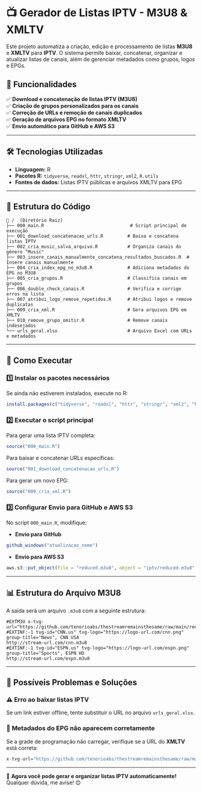 # 📺 Gerador de Listas IPTV - M3U8 & XMLTV

Este projeto automatiza a criação, edição e processamento de listas **M3U8** e **XMLTV** para **IPTV**. O sistema permite baixar, concatenar, organizar e atualizar listas de canais, além de gerenciar metadados como grupos, logos e EPGs.

## 📌 Funcionalidades

✅ **Download e concatenação de listas IPTV (M3U8)**  
✅ **Criação de grupos personalizados para os canais**  
✅ **Correção de URLs e remoção de canais duplicados**  
✅ **Geração de arquivos EPG no formato XMLTV**  
✅ **Envio automático para GitHub e AWS S3**  

---

## 🛠 Tecnologias Utilizadas

- **Linguagem:** R  
- **Pacotes R:** `tidyverse`, `readxl`, `httr`, `stringr`, `xml2`, `R.utils`  
- **Fontes de dados:** Listas IPTV públicas e arquivos XMLTV para EPG  

---

## 📂 Estrutura do Código

```
📁 /  (Diretório Raiz)
├── 000_main.R                                # Script principal de execução
├── 001_download_concatenacao_urls.R         # Baixa e concatena listas IPTV
├── 002_cria_music_salva_arquivo.R           # Organiza canais do gênero "Music"
├── 003_insere_canais_manualmente_concatena_resultados_buscados.R  # Insere canais manualmente
├── 004_cria_index_epg_no_m3u8.R             # Adiciona metadados do EPG no M3U8
├── 005_cria_grupos.R                        # Classifica canais em grupos
├── 006_double_check_canais.R                # Verifica e corrige erros na lista
├── 007_atribui_logo_remove_repetidos.R      # Atribui logos e remove duplicatas
├── 009_cria_xml.R                           # Gera arquivos EPG em XMLTV
├── 010_remove_grupo_omitir.R                # Remove canais indesejados
└── urls_geral.xlsx                          # Arquivo Excel com URLs e metadados
```

---

## 🚀 Como Executar

### 1️⃣ **Instalar os pacotes necessários**

Se ainda não estiverem instalados, execute no R:

```r
install.packages(c("tidyverse", "readxl", "httr", "stringr", "xml2", "R.utils"))
```

### 2️⃣ **Executar o script principal**

Para gerar uma lista IPTV completa:

```r
source("000_main.R")
```

Para baixar e concatenar URLs específicas:

```r
source("001_download_concatenacao_urls.R")
```

Para gerar um novo EPG:

```r
source("009_cria_xml.R")
```

### 3️⃣ **Configurar Envio para GitHub e AWS S3**

No script `000_main.R`, modifique:

- **Envio para GitHub**  
```r
github_windows("atualizacao_nome")
```

- **Envio para AWS S3**  
```r
aws.s3::put_object(file = "reduced.m3u8", object = "iptv/reduced.m3u8", bucket = "pira", region = "eu-north-1")
```

---

## 📊 Estrutura do Arquivo M3U8

A saída será um arquivo `.m3u8` com a seguinte estrutura:

```
#EXTM3U x-tvg-url="https://github.com/tenorioabs/thestreamremainsthesame/raw/main/reduced.xml.gz"
#EXTINF:-1 tvg-id="CNN.us" tvg-logo="https://logo-url.com/cnn.png" group-title="News", CNN USA
http://stream-url.com/cnn.m3u8
#EXTINF:-1 tvg-id="ESPN.us" tvg-logo="https://logo-url.com/espn.png" group-title="Sports", ESPN HD
http://stream-url.com/espn.m3u8
```

---

## 🛑 Possíveis Problemas e Soluções

### ⚠️ **Erro ao baixar listas IPTV**
Se um link estiver offline, tente substituir o URL no arquivo `urls_geral.xlsx`.

### 🔄 **Metadados do EPG não aparecem corretamente**
Se a grade de programação não carregar, verifique se a URL do **XMLTV** está correta:

```r
x-tvg-url="https://github.com/tenorioabs/thestreamremainsthesame/raw/main/reduced.xml.gz"
```

---

🚀 **Agora você pode gerar e organizar listas IPTV automaticamente!** Qualquer dúvida, me avise! 😊
